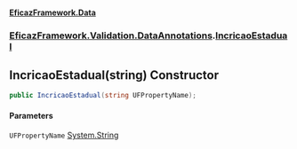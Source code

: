 #### [EficazFramework.Data](EficazFrameworkData.md 'EficazFramework Data')
### [EficazFramework.Validation.DataAnnotations](EficazFrameworkData.md#EficazFramework.Validation.DataAnnotations 'EficazFramework.Validation.DataAnnotations').[IncricaoEstadual](EficazFramework.Validation.DataAnnotations/IncricaoEstadual.md 'EficazFramework.Validation.DataAnnotations.IncricaoEstadual')

## IncricaoEstadual(string) Constructor

```csharp
public IncricaoEstadual(string UFPropertyName);
```
#### Parameters

<a name='EficazFramework.Validation.DataAnnotations.IncricaoEstadual.IncricaoEstadual(string).UFPropertyName'></a>

`UFPropertyName` [System.String](https://docs.microsoft.com/en-us/dotnet/api/System.String 'System.String')